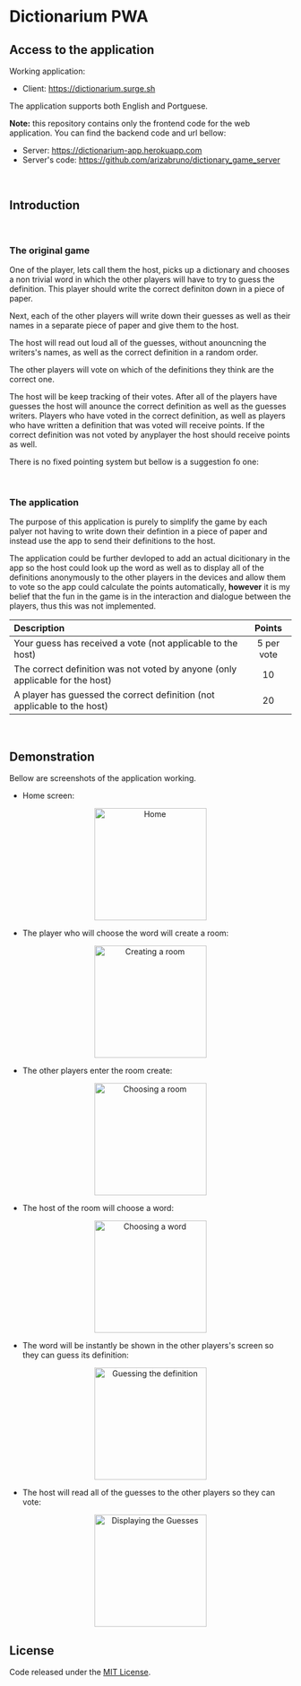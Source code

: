 # Dictionarium PWA

## Access to the application

Working application:
- Client: https://dictionarium.surge.sh

The application supports both English and Portguese.

**Note:** this repository contains only the frontend code for the web application. You can find the backend code and url bellow:
- Server: https://dictionarium-app.herokuapp.com
- Server's code: https://github.com/arizabruno/dictionary_game_server
<br>


## Introduction 

<br>

### The original game

One of the player, lets call them the host, picks up a dictionary and chooses a non trivial word in which the other players will have to try to guess the definition. This player should write the correct definiton down in a piece of paper. 

Next, each of the other players will write down their guesses as well as their names in a separate piece of paper and give them to the host.

The host will read out loud all of the guesses, without anouncning the writers's names, as well as the correct definition in a random order. 

The other players will vote on which of the definitions they think are the correct one. 

The host will be keep tracking of their votes. After all of the players have guesses the host will anounce the correct definition as well as the guesses writers. Players who have voted in the correct definition, as well as players who have written a definition that was voted will receive points. If the correct definition was not voted by anyplayer the host should receive points as well. 

There is no fixed pointing system but bellow is a suggestion fo one:

<br>

### The application

The purpose of this application is purely to simplify the game by each palyer not having to write down their defintion in a piece of paper and instead use the app to send their definitions to the host.

The application could be further devloped to add an actual dicitionary in the app so the host could look up the word as well as to display all of the definitions anonymously to the other players in the devices and allow them to vote so the app could calculate the points automatically, **however** it is my belief that the fun in the game is in the interaction and dialogue between the players, thus this was not implemented.

<center>

| Description                                                                           | Points       | 
| :---                                                                                  |    :----:    | 
| Your guess has received a vote (not applicable to the host)                           | 5 per vote   |
| The correct definition was not voted by anyone (only applicable for the host)         | 10           |
| A player has guessed the correct definition (not applicable to the host)              | 20           |

</center>

<br>

## Demonstration

Bellow are screenshots of the application working.

- Home screen:

<p align="center">
<img src="./Screenshots/en/Home.png" alt="Home" width="200"/>
</p>

- The player who will choose the word will create a room:

<p align="center">
<img src="./Screenshots/en/CreateRoom.png" alt="Creating a room" width="200"/>
</p>

- The other players enter the room create:

<p align="center">
<img src="./Screenshots/en/ChooseRoom.png" alt="Choosing a room" width="200"/>
</p>

- The host of the room will choose a word:

<p align="center">
<img src="./Screenshots/en/ChooseWord.png" alt="Choosing a word" width="200"/>
</p>


- The word will be instantly be shown in the other players's screen so they can guess its definition:

<p align="center">
<img src="./Screenshots/en/GuessDefinition.png" alt="Guessing the definition" width="200"/>
</p>

- The host will read all of the guesses to the other players so they can vote:

<p align="center">
<img src="./Screenshots/en/DisplayGuesses.png" alt="Displaying the Guesses" width="200"/>
</p>

## License


Code released under the [MIT License](LICENSE.md).

